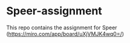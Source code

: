 # Speer-assignment
This repo contains the assignment for Speer (https://miro.com/app/board/uXjVMJK4wq0=/)
